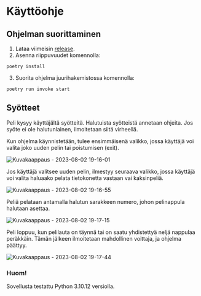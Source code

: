 # Käyttöohje

## Ohjelman suorittaminen
1. Lataa viimeisin [release](https://github.com/Mimi-ctrl/TiraLabra/releases).
2. Asenna riippuvuudet komennolla:
```
poetry install
```
3. Suorita ohjelma juurihakemistossa komennolla:
```
poetry run invoke start
```
## Syötteet
Peli kysyy käyttäjältä syötteitä. Halutuista syötteistä annetaan ohjeita. Jos syöte ei ole halutunlainen, ilmoitetaan siitä virheellä.

Kun ohjelma käynnistetään, tulee ensimmäisenä valikko, jossa käyttäjä voi valita joko uuden pelin tai poistumisen (exit).

![Kuvakaappaus - 2023-08-02 19-16-01](https://github.com/Mimi-ctrl/TiraLabra/assets/56686737/79042c76-5cdb-4955-abdd-21c97fabf62e)

Jos käyttäjä valitsee uuden pelin, ilmestyy seuraava valikko, jossa käyttäjä voi valita haluaako pelata tietokonetta vastaan vai kaksinpeliä.

![Kuvakaappaus - 2023-08-02 19-16-55](https://github.com/Mimi-ctrl/TiraLabra/assets/56686737/1b8a9620-de84-44de-bbc1-172a8e4e2eb2)

Peliä pelataan antamalla halutun sarakkeen numero, johon pelinappula halutaan asettaa.

![Kuvakaappaus - 2023-08-02 19-17-15](https://github.com/Mimi-ctrl/TiraLabra/assets/56686737/c8adc301-0d60-4464-aaf3-52aa00d76a17)

Peli loppuu, kun pelilauta on täynnä tai on saatu yhdistettyä neljä nappulaa peräkkäin. Tämän jälkeen ilmoitetaan mahdollinen voittaja, ja ohjelma päättyy.

![Kuvakaappaus - 2023-08-02 19-17-44](https://github.com/Mimi-ctrl/TiraLabra/assets/56686737/4ede6693-ecd6-4d83-b181-0b641418de65)

### Huom! 
Sovellusta testattu Python 3.10.12 versiolla.
